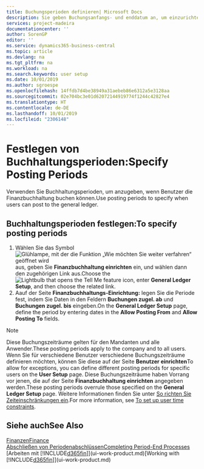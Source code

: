 ```yaml
---
title: Buchungsperioden definieren| Microsoft Docs
description: Sie geben Buchungsanfangs- und enddatum an, um einzurichten, wenn Benutzer die Finanzbuchhaltung buchen können.
services: project-madeira
documentationcenter: ''
author: SorenGP
editor: ''
ms.service: dynamics365-business-central
ms.topic: article
ms.devlang: na
ms.tgt_pltfrm: na
ms.workload: na
ms.search.keywords: user setup
ms.date: 10/01/2019
ms.author: sgroespe
ms.openlocfilehash: 14ffdb7d4be38949a31aebeb86e6312a5e3128aa
ms.sourcegitcommit: 02e704bc3e01d62072144919774f1244c42827e4
ms.translationtype: HT
ms.contentlocale: de-DE
ms.lasthandoff: 10/01/2019
ms.locfileid: "2306148"
---
```

# <a name="specify-posting-periods"></a><span data-ttu-id="daec5-103">Festlegen von Buchhaltungsperioden:</span><span class="sxs-lookup"><span data-stu-id="daec5-103">Specify Posting Periods</span></span>
<span data-ttu-id="daec5-104">Verwenden Sie Buchhaltungsperioden, um anzugeben, wenn Benutzer die Finanzbuchhaltung buchen können.</span><span class="sxs-lookup"><span data-stu-id="daec5-104">Use posting periods to specify when users can post to the general ledger.</span></span>  

## <a name="to-specify-posting-periods"></a><span data-ttu-id="daec5-105">Buchhaltungsperioden festlegen:</span><span class="sxs-lookup"><span data-stu-id="daec5-105">To specify posting periods</span></span>
1. <span data-ttu-id="daec5-106">Wählen Sie das Symbol ![Glühlampe, mit der die Funktion „Wie möchten Sie weiter verfahren“ geöffnet wird](media/ui-search/search_small.png "Wie möchten Sie weiter verfahren?") aus, geben Sie **Finanzbuchhaltung einrichten** ein, und wählen dann den zugehörigen Link aus.</span><span class="sxs-lookup"><span data-stu-id="daec5-106">Choose the ![Lightbulb that opens the Tell Me feature](media/ui-search/search_small.png "Tell me what you want to do") icon, enter **General Ledger Setup**, and then choose the related link.</span></span>  
2. <span data-ttu-id="daec5-107">Aauf der Seite **Finanzbuchhaltungs-Einrichtung:** legen Sie die Periode fest, indem Sie Daten in den Feldern **Buchungen zugel. ab** und **Buchungen zugel. bis** eingeben.</span><span class="sxs-lookup"><span data-stu-id="daec5-107">On the **General Ledger Setup** page, define the period by entering dates in the **Allow Posting From** and **Allow Posting To** fields.</span></span>  

> [!NOTE]  
>   <span data-ttu-id="daec5-108">Diese Buchungszeiträume gelten für den Mandanten und alle Anwender.</span><span class="sxs-lookup"><span data-stu-id="daec5-108">These posting periods apply to the company and to all users.</span></span> <span data-ttu-id="daec5-109">Wenn Sie für verschiedene Benutzer verschiedene Buchungszeiträume definieren möchten, können Sie diese auf der Seite **Benutzer einrichten**</span><span class="sxs-lookup"><span data-stu-id="daec5-109">To allow for exceptions, you can define different posting periods for specific users on the **User Setup** page.</span></span> <span data-ttu-id="daec5-110">Diese Buchungszeiträume haben Vorrang vor jenen, die auf der Seite **Finanzbuchhaltung einrichten** angegeben werden.</span><span class="sxs-lookup"><span data-stu-id="daec5-110">These posting periods overrule those specified on the **General Ledger Setup** page.</span></span> <span data-ttu-id="daec5-111">Weitere Informationen finden Sie unter [So richten Sie Zeiteinschränkungen ein](ui-how-users-permissions.md#to-set-up-user-time-constraints).</span><span class="sxs-lookup"><span data-stu-id="daec5-111">For more information, see [To set up user time constraints](ui-how-users-permissions.md#to-set-up-user-time-constraints).</span></span>

## <a name="see-also"></a><span data-ttu-id="daec5-112">Siehe auch</span><span class="sxs-lookup"><span data-stu-id="daec5-112">See Also</span></span>
[<span data-ttu-id="daec5-113">Finanzen</span><span class="sxs-lookup"><span data-stu-id="daec5-113">Finance</span></span>](finance.md)  
[<span data-ttu-id="daec5-114">Abschließen von Periodenabschlüssen</span><span class="sxs-lookup"><span data-stu-id="daec5-114">Completing Period-End Processes</span></span>](year-how-complete-period-end-processes.md)  
<span data-ttu-id="daec5-115">[Arbeiten mit [!INCLUDE[d365fin](includes/d365fin_md.md)]](ui-work-product.md)</span><span class="sxs-lookup"><span data-stu-id="daec5-115">[Working with [!INCLUDE[d365fin](includes/d365fin_md.md)]](ui-work-product.md)</span></span>
